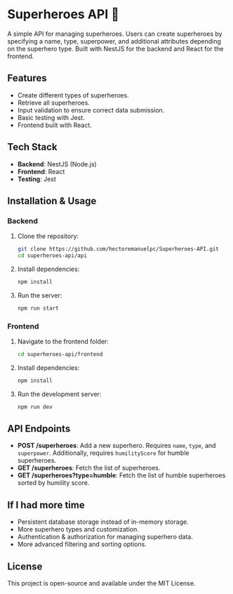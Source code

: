 # Superheroes API 🚀

A simple API for managing superheroes. Users can create superheroes by specifying a name, type, superpower, and additional attributes depending on the superhero type. Built with NestJS for the backend and React for the frontend.

## Features

-   Create different types of superheroes.
-   Retrieve all superheroes.
-   Input validation to ensure correct data submission.
-   Basic testing with Jest.
-   Frontend built with React.

## Tech Stack

-   **Backend**: NestJS (Node.js)
-   **Frontend**: React
-   **Testing**: Jest

## Installation & Usage

### Backend

1. Clone the repository:
    ```sh
    git clone https://github.com/hectoremanuelpc/Superheroes-API.git
    cd superheroes-api/api
    ```
2. Install dependencies:
    ```sh
    npm install
    ```
3. Run the server:
    ```sh
    npm run start
    ```

### Frontend

1. Navigate to the frontend folder:
    ```sh
    cd superheroes-api/frontend
    ```
2. Install dependencies:
    ```sh
    npm install
    ```
3. Run the development server:
    ```sh
    npm run dev
    ```

## API Endpoints

-   **POST /superheroes**: Add a new superhero. Requires `name`, `type`, and `superpower`. Additionally, requires `humilityScore` for humble superheroes.
-   **GET /superheroes**: Fetch the list of superheroes.
-   **GET /superheroes?type=humble**: Fetch the list of humble superheroes sorted by humility score.

## If I had more time

-   Persistent database storage instead of in-memory storage.
-   More superhero types and customization.
-   Authentication & authorization for managing superhero data.
-   More advanced filtering and sorting options.

## License

This project is open-source and available under the MIT License.
